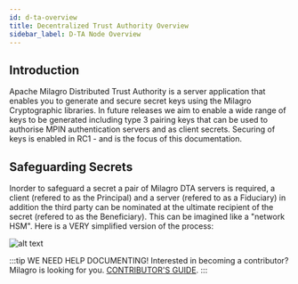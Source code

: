```yaml
---
id: d-ta-overview
title: Decentralized Trust Authority Overview
sidebar_label: D-TA Node Overview
---
```


## Introduction

Apache Milagro Distributed Trust Authority is a server application that enables you to generate and secure secret keys using the Milagro Cryptographic libraries. In future releases we aim to enable a wide range of keys to be generated including type 3 pairing keys that can be used to authorise MPIN authentication servers and as client secrets. Securing of keys is enabled in RC1 - and is the focus of this documentation. 

## Safeguarding Secrets 

Inorder to safeguard a secret a pair of Milagro DTA servers is required, a client (refered to as the Principal) and a server (refered to as a Fiduciary) in addition the third party can be nominated at the ultimate recipient of the secret (refered to as the Beneficiary). This can be imagined like a "network HSM". Here is a VERY simplified version of the process:

![alt text](/img/dta/Figure1.png)





:::tip WE NEED HELP DOCUMENTING!
Interested in becoming a contributor? Milagro is looking for you.
[CONTRIBUTOR'S GUIDE](/docs/contributor-guide.html).
:::

<!--
Supported admonition types are: caution, note, important, tip, warning.
-->